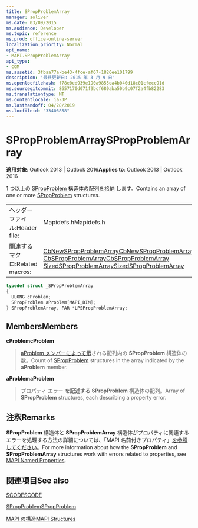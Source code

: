 ```yaml
---
title: SPropProblemArray
manager: soliver
ms.date: 03/09/2015
ms.audience: Developer
ms.topic: reference
ms.prod: office-online-server
localization_priority: Normal
api_name:
- MAPI.SPropProblemArray
api_type:
- COM
ms.assetid: 3fbaa77a-be43-4fce-af67-1826ee101799
description: '最終更新日: 2015 年 3 月 9 日'
ms.openlocfilehash: f78e0ed939e190a9855ea4b040d18c01cfecc91d
ms.sourcegitcommit: 8657170d071f9bcf680aba50b9c07f2a4fb82283
ms.translationtype: MT
ms.contentlocale: ja-JP
ms.lasthandoff: 04/28/2019
ms.locfileid: "33406858"
---
```

# <a name="spropproblemarray"></a><span data-ttu-id="2aede-103">SPropProblemArray</span><span class="sxs-lookup"><span data-stu-id="2aede-103">SPropProblemArray</span></span>

  
  
<span data-ttu-id="2aede-104">**適用対象**: Outlook 2013 | Outlook 2016</span><span class="sxs-lookup"><span data-stu-id="2aede-104">**Applies to**: Outlook 2013 | Outlook 2016</span></span> 
  
<span data-ttu-id="2aede-105">1 つ以上の [SPropProblem 構造体の配列を格納](spropproblem.md) します。</span><span class="sxs-lookup"><span data-stu-id="2aede-105">Contains an array of one or more [SPropProblem](spropproblem.md) structures.</span></span> 
  
|||
|:-----|:-----|
|<span data-ttu-id="2aede-106">ヘッダー ファイル:</span><span class="sxs-lookup"><span data-stu-id="2aede-106">Header file:</span></span>  <br/> |<span data-ttu-id="2aede-107">Mapidefs.h</span><span class="sxs-lookup"><span data-stu-id="2aede-107">Mapidefs.h</span></span>  <br/> |
|<span data-ttu-id="2aede-108">関連するマクロ:</span><span class="sxs-lookup"><span data-stu-id="2aede-108">Related macros:</span></span>  <br/> |[<span data-ttu-id="2aede-109">CbNewSPropProblemArray</span><span class="sxs-lookup"><span data-stu-id="2aede-109">CbNewSPropProblemArray</span></span>](cbnewspropproblemarray.md) <br/> [<span data-ttu-id="2aede-110">CbSPropProblemArray</span><span class="sxs-lookup"><span data-stu-id="2aede-110">CbSPropProblemArray</span></span>](cbspropproblemarray.md) <br/> [<span data-ttu-id="2aede-111">SizedSPropProblemArray</span><span class="sxs-lookup"><span data-stu-id="2aede-111">SizedSPropProblemArray</span></span>](sizedspropproblemarray.md) <br/> |
   
```cpp
typedef struct _SPropProblemArray
{
  ULONG cProblem;
  SPropProblem aProblem[MAPI_DIM];
} SPropProblemArray, FAR *LPSPropProblemArray;

```

## <a name="members"></a><span data-ttu-id="2aede-112">Members</span><span class="sxs-lookup"><span data-stu-id="2aede-112">Members</span></span>

 <span data-ttu-id="2aede-113">**cProblem**</span><span class="sxs-lookup"><span data-stu-id="2aede-113">**cProblem**</span></span>
  
> <span data-ttu-id="2aede-114">[aProblem メンバーによって示](spropproblem.md)される配列内の **SPropProblem** 構造体の数。</span><span class="sxs-lookup"><span data-stu-id="2aede-114">Count of [SPropProblem](spropproblem.md) structures in the array indicated by the **aProblem** member.</span></span> 
    
 <span data-ttu-id="2aede-115">**aProblem**</span><span class="sxs-lookup"><span data-stu-id="2aede-115">**aProblem**</span></span>
  
> <span data-ttu-id="2aede-116">プロパティ エラー **を記述する SPropProblem** 構造体の配列。</span><span class="sxs-lookup"><span data-stu-id="2aede-116">Array of **SPropProblem** structures, each describing a property error.</span></span> 
    
## <a name="remarks"></a><span data-ttu-id="2aede-117">注釈</span><span class="sxs-lookup"><span data-stu-id="2aede-117">Remarks</span></span>

<span data-ttu-id="2aede-118">**SPropProblem** 構造体と **SPropProblemArray** 構造体がプロパティに関連するエラーを処理する方法の詳細については、「MAPI 名前付きプロパティ」[を参照してください](mapi-named-properties.md)。</span><span class="sxs-lookup"><span data-stu-id="2aede-118">For more information about how the **SPropProblem** and **SPropProblemArray** structures work with errors related to properties, see [MAPI Named Properties](mapi-named-properties.md).</span></span> 
  
## <a name="see-also"></a><span data-ttu-id="2aede-119">関連項目</span><span class="sxs-lookup"><span data-stu-id="2aede-119">See also</span></span>



[<span data-ttu-id="2aede-120">SCODE</span><span class="sxs-lookup"><span data-stu-id="2aede-120">SCODE</span></span>](scode.md)
  
[<span data-ttu-id="2aede-121">SPropProblem</span><span class="sxs-lookup"><span data-stu-id="2aede-121">SPropProblem</span></span>](spropproblem.md)


[<span data-ttu-id="2aede-122">MAPI の構造</span><span class="sxs-lookup"><span data-stu-id="2aede-122">MAPI Structures</span></span>](mapi-structures.md)

